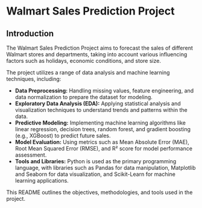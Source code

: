 # Walmart Sales Prediction Project

## Introduction

The Walmart Sales Prediction Project aims to forecast the sales of different Walmart stores and departments, taking into account various influencing factors such as holidays, economic conditions, and store size.

The project utilizes a range of data analysis and machine learning techniques, including:

- **Data Preprocessing:** Handling missing values, feature engineering, and data normalization to prepare the dataset for modeling.
- **Exploratory Data Analysis (EDA):** Applying statistical analysis and visualization techniques to understand trends and patterns within the data.
- **Predictive Modeling:** Implementing machine learning algorithms like linear regression, decision trees, random forest, and gradient boosting (e.g., XGBoost) to predict future sales.
- **Model Evaluation:** Using metrics such as Mean Absolute Error (MAE), Root Mean Squared Error (RMSE), and R² score for model performance assessment.
- **Tools and Libraries:** Python is used as the primary programming language, with libraries such as Pandas for data manipulation, Matplotlib and Seaborn for data visualization, and Scikit-Learn for machine learning applications.

This README outlines the objectives, methodologies, and tools used in the project.
